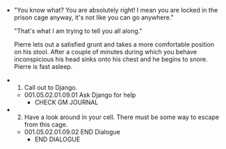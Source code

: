 - "You know what? You are absolutely right! I mean you are locked in the prison cage anyway, it's not like you can go anywhere."
  
  "That's what I am trying to tell you all along."
  
  Pierre lets out a satisfied grunt and takes a more comfortable position on his stool. After a couple of minutes during which you behave inconspicious his head sinks onto his chest and he begins to snore. Pierre is fast asleep.
- 1. Call out to Django.
	- 001.05.02.01.09.01 Ask Django for help
		- CHECK GM JOURNAL
- 2. Have a look around in your cell. There must be some way to escape from this cage.
	- 001.05.02.01.09.02 END Dialogue
		- END DIALOGUE